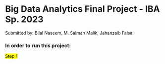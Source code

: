 # Big Data Analytics Final Project - IBA Sp. 2023

Submitted by: Bilal Naseem, M. Salman Malik, Jahanzaib Faisal

### In order to run this project:
<mark>Step 1</mark>

